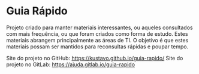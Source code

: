 # Guia Rápido

Projeto criado para manter materiais interessantes, ou aqueles consultados com mais frequência, ou que foram criados como forma de estudo. Estes materiais abrangem principalmente as áreas de TI. O objetivo é que estes materiais possam ser mantidos para reconsultas rápidas e poupar tempo.

Site do projeto no GitHub: <https://kustavo.github.io/guia-rapido/>
Site do projeto no GitLab: <https://ajuda.gitlab.io/guia-rapido>
